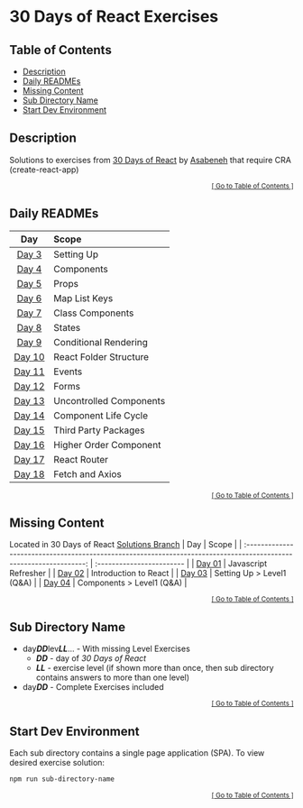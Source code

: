 <!-- omit in toc -->
# 30 Days of React Exercises

<!-- omit in toc -->
## Table of Contents
- [Description](#description)
- [Daily READMEs](#daily-readmes)
- [Missing Content](#missing-content)
- [Sub Directory Name](#sub-directory-name)
- [Start Dev Environment](#start-dev-environment)

## Description
Solutions to exercises from [30 Days of React](https://github.com/Asabeneh/30-Days-Of-React) by [Asabeneh](https://github.com/Asabeneh) that require CRA (create-react-app)

<div align="right"><sub><a href="#table-of-contents">[ Go to Table of Contents ]</a></sub></div>

## Daily READMEs
|                   Day                    | Scope                   |
| :--------------------------------------: | :---------------------- |
| [Day 3](./day03lev0203/README.md#readme) | Setting Up              |
| [Day 4](./day04lev0203/README.md#readme) | Components              |
|    [Day 5](./day05/README.md#readme)     | Props                   |
|    [Day 6](./day06/README.md#readme)     | Map List Keys           |
|    [Day 7](./day07/README.md#readme)     | Class Components        |
|    [Day 8](./day08/README.md#readme)     | States                  |
|    [Day 9](./day09/README.md#readme)     | Conditional Rendering   |
|    [Day 10](./day10/README.md#readme)    | React Folder Structure  |
|    [Day 11](./day11/README.md#readme)    | Events                  |
|    [Day 12](./day12/README.md#readme)    | Forms                   |
|    [Day 13](./day13/README.md#readme)    | Uncontrolled Components |
|    [Day 14](./day14/README.md#readme)    | Component Life Cycle    |
|    [Day 15](./day15/README.md#readme)    | Third Party Packages    |
|    [Day 16](./day16/README.md#readme)    | Higher Order Component  |
|    [Day 17](./day17/README.md#readme)    | React Router            |
|    [Day 18](./day18/README.md#readme)    | Fetch and Axios         |

<div align="right"><sub><a href="#table-of-contents">[ Go to Table of Contents ]</a></sub></div>

## Missing Content
Located in 30 Days of React [Solutions Branch](https://github.com/idesmar/30-Days-Of-React/tree/exercise-solutions/solutions)
|                                                        Day                                                         | Scope                     |
| :----------------------------------------------------------------------------------------------------------------: | :------------------------ |
|           [Day 01](https://github.com/idesmar/30-Days-Of-React/tree/exercise-solutions/solutions/day-01)           | Javascript Refresher      |
| [Day 02](https://github.com/idesmar/30-Days-Of-React/blob/exercise-solutions/solutions/day-02/exercise/answers.js) | Introduction to React     |
|      [Day 03](https://github.com/idesmar/30-Days-Of-React/blob/exercise-solutions/solutions/day-03/level1.js)      | Setting Up > Level1 (Q&A) |
|      [Day 04](https://github.com/idesmar/30-Days-Of-React/blob/exercise-solutions/solutions/day-04/level1.js)      | Components > Level1 (Q&A) |

<div align="right"><sub><a href="#table-of-contents">[ Go to Table of Contents ]</a></sub></div>

## Sub Directory Name
* day***DD***lev***LL***... - With missing Level Exercises
  * ***DD*** - day of *30 Days of React*
  * ***LL*** - exercise level (if shown more than once, then sub directory contains answers to more than one level)
* day***DD*** - Complete Exercises included

<div align="right"><sub><a href="#table-of-contents">[ Go to Table of Contents ]</a></sub></div>

## Start Dev Environment
Each sub directory contains a single page application (SPA). To view desired exercise solution:
```bash
npm run sub-directory-name
```
<div align="right"><sub><a href="#table-of-contents">[ Go to Table of Contents ]</a></sub></div>
